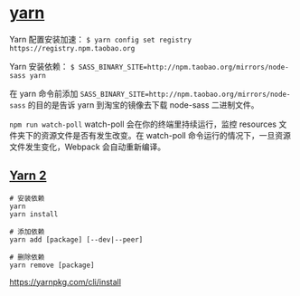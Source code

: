 # [yarn](https://yarnpkg.com/zh-Hans/)

Yarn 配置安装加速： `$ yarn config set registry https://registry.npm.taobao.org`

Yarn 安装依赖： `$ SASS_BINARY_SITE=http://npm.taobao.org/mirrors/node-sass yarn`

在 yarn 命令前添加 `SASS_BINARY_SITE=http://npm.taobao.org/mirrors/node-sass` 的目的是告诉 yarn 到淘宝的镜像去下载 node-sass 二进制文件。

`npm run watch-poll` watch-poll 会在你的终端里持续运行，监控 resources 文件夹下的资源文件是否有发生改变。在 watch-poll 命令运行的情况下，一旦资源文件发生变化，Webpack 会自动重新编译。

## [Yarn 2](https://liuwenzhuang.github.io/2020/08/07/Yarn2-install-and-usage.html)

```
# 安装依赖
yarn
yarn install

# 添加依赖
yarn add [package] [--dev|--peer]

# 删除依赖
yarn remove [package]
```

<https://yarnpkg.com/cli/install>
